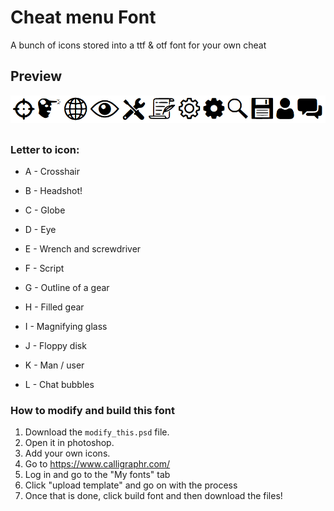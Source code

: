 # Cheat menu Font

A bunch of icons stored into a ttf & otf font for your own cheat

## Preview
![](https://raw.githubusercontent.com/NoveeX/Cheat-menu-font/main/Preview.png)
##
### Letter to icon:
  - A - Crosshair
  - B - Headshot!

  - C - Globe
  - D - Eye
  - E - Wrench and screwdriver
  - F - Script
  - G - Outline of a gear
  - H - Filled gear
  - I - Magnifying glass
  - J - Floppy disk
  - K - Man / user
  - L - Chat bubbles

### How to modify and build this font
  1. Download the `modify_this.psd` file.
  2. Open it in photoshop.
  3. Add your own icons.
  4. Go to https://www.calligraphr.com/
  5. Log in and go to the "My fonts" tab
  6. Click "upload template" and go on with the process
  7. Once that is done, click build font and then download the files!
